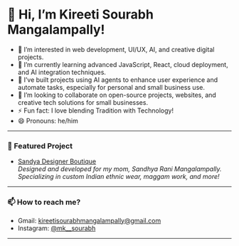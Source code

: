 # 👋 Hi, I’m Kireeti Sourabh Mangalampally!

- 👀 I’m interested in web development, UI/UX, AI, and creative digital projects.
- 🌱 I’m currently learning advanced JavaScript, React, cloud deployment, and AI integration techniques.
- 🤖 I’ve built projects using AI agents to enhance user experience and automate tasks, especially for personal and small business use.
- 🚀 I’m looking to collaborate on open-source projects, websites, and creative tech solutions for small businesses.
- ⚡ Fun fact: I love blending Tradition with Technology!
- 😄 Pronouns: he/him

---

### 🌟 Featured Project

- [Sandya Designer Boutique](https://sandyadesignerboutique.github.io/Store/)  
  _Designed and developed for my mom, Sandhya Rani Mangalampally.  
  Specializing in custom Indian ethnic wear, maggam work, and more!_

---

### 📫 How to reach me?

-  Gmail: [kireetisourabhmangalampally@gmail.com](mailto:kireetisourabhmangalampally@gmail.com)
-  Instagram: [@mk__sourabh](https://instagram.com/mk__sourabh)

---


<!--
MKSourabh/MKSourabh is a ✨ special ✨ repository because its `README.md` (this file) appears on your GitHub profile.
You can click the Preview link to take a look at your changes.
-->
